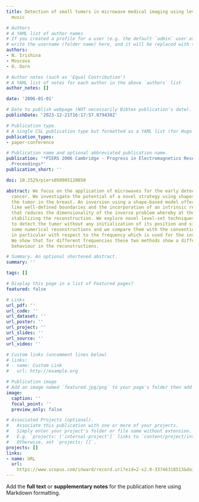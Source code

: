 ```yaml
---
title: Detection of small tumors in microwave medical imaging using level sets and
  music

# Authors
# A YAML list of author names
# If you created a profile for a user (e.g. the default `admin` user at `content/authors/admin/`), 
# write the username (folder name) here, and it will be replaced with their full name and linked to their profile.
authors:
- N. Irishina
- Moscoso
- O. Dorn

# Author notes (such as 'Equal Contribution')
# A YAML list of notes for each author in the above `authors` list
author_notes: []

date: '2006-01-01'

# Date to publish webpage (NOT necessarily Bibtex publication's date).
publishDate: '2023-12-21T16:17:57.079438Z'

# Publication type.
# A single CSL publication type but formatted as a YAML list (for Hugo requirements).
publication_types:
- paper-conference

# Publication name and optional abbreviated publication name.
publication: '*PIERS 2006 Cambridge - Progress in Electromagnetics Research Symposium,
  Proceedings*'
publication_short: ''

doi: 10.2529/piers050905120050

abstract: We focus on the application of microwaves for the early detection of breast
  cancer. We investigate the potential of a novel strategy using shapes for modeling
  the tumor in the breast. An inversion using a shape-based model offers several advantages
  like well-defined boundaries and the incorporation of an intrinsic regularization
  that reduces the dimensionality of the inverse problem whereby at the same time
  stabilizing the reconstruction. We explore novel level-set techniques as a means
  to detect the tumor without any initialization of its position and size. We present
  some numerical resonstructions and we compare them with the conventional MUSIC algorithm,
  in particular with respect to the frequency which is used for the investigation.
  We show that for different frequencies these two methods show a different qualitative
  behaviour in the reconstructions.

# Summary. An optional shortened abstract.
summary: ''

tags: []

# Display this page in a list of Featured pages?
featured: false

# Links
url_pdf: ''
url_code: ''
url_dataset: ''
url_poster: ''
url_project: ''
url_slides: ''
url_source: ''
url_video: ''

# Custom links (uncomment lines below)
# links:
# - name: Custom Link
#   url: http://example.org

# Publication image
# Add an image named `featured.jpg/png` to your page's folder then add a caption below.
image:
  caption: ''
  focal_point: ''
  preview_only: false

# Associated Projects (optional).
#   Associate this publication with one or more of your projects.
#   Simply enter your project's folder or file name without extension.
#   E.g. `projects: ['internal-project']` links to `content/project/internal-project/index.md`.
#   Otherwise, set `projects: []`.
projects: []
links:
- name: URL
  url: 
    https://www.scopus.com/inward/record.uri?eid=2-s2.0-33746318513&doi=10.2529%2fpiers050905120050&partnerID=40&md5=6e926d258aac9f901b8aa58b5cf1216b
---
```


Add the **full text** or **supplementary notes** for the publication here using Markdown formatting.
